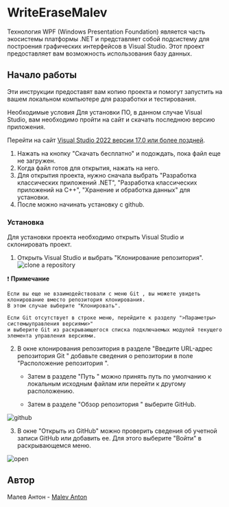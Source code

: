 # WriteEraseMalev

Технология WPF (Windows Presentation Foundation) является часть экосистемы платформы .NET и представляет собой подсистему для построения графических интерфейсов в Visual Studio. Этот проект предоставляет вам возможность использования базу данных.

## Начало работы
Эти инструкции предоставят вам копию проекта и помогут запустить на вашем локальном компьютере для разработки и тестирования.

Необходимые условия
Для установки ПО, в данном случае Visual Studio, вам необходимо пройти на сайт и скачать последнюю версию приложения.

Перейти на сайт [Visual Studio 2022 версии 17.0 или более поздней](https://visualstudio.microsoft.com/ru/downloads/?utm_medium=microsoft&utm_source=learn.microsoft.com&utm_campaign=inline+link&0utm_content=download+vs2022+desktopguide+winforms).

1. Нажать на кнопку "Скачать бесплатно" и подождать, пока файл еще не загружен.
2. Когда файл готов для открытия, нажать на него.
3. Для открытия проекта, нужно сначала выбрать "Разработка классических приложений .NET",
   "Разработка классических приложений на C++", "Хранение и обработка данных" для установки.
4. После можно начинать установку с github.

### Установка

Для установки проекта необходимо открыть Visual Studio и склонировать проект.

1. Открыть Visual Studio и выбрать "Клонирование репозитория".
![clone a repository](https://learn.microsoft.com/ru-ru/visualstudio/ide/media/vs-2019/open-local-project-from-cloned-repo.png?view=vs-2022)

:heavy_exclamation_mark: **Примечание**
```
Если вы еще не взаимодействовали с меню Git , вы можете увидеть клонирование вместо репозитория клонирования.
В этом случае выберите "Клонировать".

Если Git отсутствует в строке меню, перейдите к разделу ">Параметры> системыуправления версиями>"
и выберите Git из раскрывающегося списка подключаемых модулей текущего элемента управления версиями.
```

2. В окне клонирования репозитория в разделе "Введите URL-адрес репозитория Git " добавьте сведения о репозитории в поле "Расположение репозитория ".

   * Затем в разделе "Путь " можно принять путь по умолчанию к локальным исходным файлам или перейти к другому расположению.

   * Затем в разделе "Обзор репозитория " выберите GitHub.

![github](https://learn.microsoft.com/ru-ru/visualstudio/version-control/media/vs-2022/git-menu-clone-repo-dialog.png?view=vs-2022)

3. В окне "Открыть из GitHub" можно проверить сведения об учетной записи GitHub или добавить ее. Для этого выберите "Войти" в раскрывающемся меню.

![open](https://learn.microsoft.com/ru-ru/visualstudio/version-control/media/vs-2022/git-menu-clone-repo-dialog-github-account.png?view=vs-2022)

## Автор
Малев Антон - [Malev Anton](https://github.com/MalevAnton)
